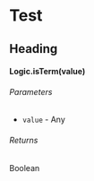 # Test

## Heading

#### Logic.isTerm(value)

###### Parameters

* `value` - Any

###### Returns

Boolean
